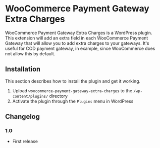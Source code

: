 # WooCommerce Payment Gateway Extra Charges

WooCommerce Payment Gateway Extra Charges is a WordPress plugin.
This extension will add an extra field in each WooCommerce Payment Gateway that will allow you to add extra charges to your gateways. It's useful for COD payment gateway, in example, since WooCommerce does not allow this by default.

## Installation

This section describes how to install the plugin and get it working.

1. Upload `woocommerce-payment-gateway-extra-charges` to the `/wp-content/plugins/` directory
2. Activate the plugin through the `Plugins` menu in WordPress

## Changelog

### 1.0
* First release